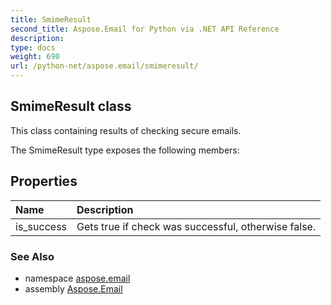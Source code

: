 ```yaml
---
title: SmimeResult
second_title: Aspose.Email for Python via .NET API Reference
description: 
type: docs
weight: 690
url: /python-net/aspose.email/smimeresult/
---
```


## SmimeResult class

This class containing results of checking secure emails.

The SmimeResult type exposes the following members:
## Properties
| Name | Description |
| :- | :- |
|is_success|Gets true if check was successful, otherwise false.|

### See Also

* namespace [aspose.email](/email/python-net/aspose.email/)
* assembly [Aspose.Email](/email/python-net/)

